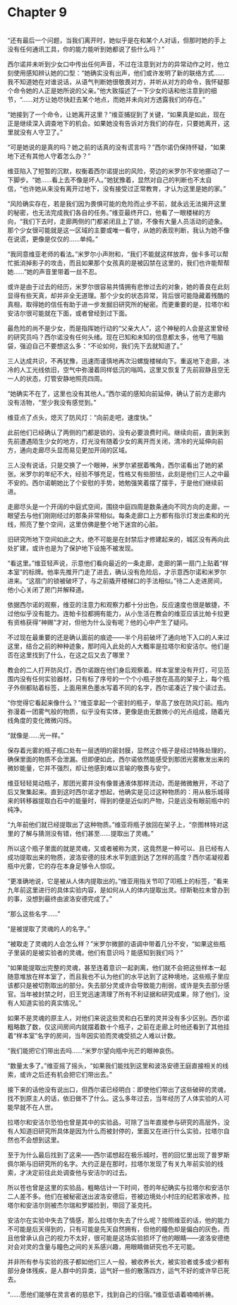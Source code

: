 # Chapter 9

<br>
“还有最后一个问题，当我们离开时，她似乎是在和某个人对话，但那时她的手上没有任何通讯工具，你的能力能听到她都说了些什么吗？”

西尔诺并未听到少女口中传出任何声音，不过在注意到对方的异常动作之时，他立刻使用感知辨认她的口型：“她确实没有出声，他们或许发明了新的联络方式……我不知道她在对谁说话，从语气判断她很敬畏对方，并听从对方的命令，我怀疑那个命令她的人正是她所说的父亲。”他大致描述了一下少女的话和他注意到的细节，“……对方让她尽快赶去某个地点，而她并未向对方透露我们的存在。”

“她接到了一个命令，让她离开这里？”维亚捕捉到了关键，“如果真是如此，现在正是继续深入调查地下的机会。如果她没有告诉对方我们的存在，只要她离开，这里就没有人守卫了。”

“可是她说的是真的吗？她之前的话真的没有谎言吗？”西尔诺仍保持怀疑，“如果地下还有其他人守着怎么办？”

维亚陷入了短暂的沉默，权衡着西尔诺提出的风险，旁边的米罗尔不安地挪动了一下脚步。“她……看上去不像是坏人。”她犹豫着，显然对自己的判断也不太自信，“也许她从来没有离开过地下，没有接受过正常教育，才认为这里是她的家。”

“风险确实存在，若是我们因为畏惧可能的危险而止步不前，就永远无法揭开这里的秘密，也无法完成我们各自的任务。”维亚最终开口，他看了一眼楼梯的方向，“我们下去时，走廊两侧的门都紧闭且上了锁，不像有大量人员活动的迹象。那个少女很可能就是这一区域的主要或唯一看守，从她的表现判断，我认为她不像在说谎，更像是仅仅的……单纯。”

“我同意维亚老师的看法。”米罗尔小声附和，“我们不能就这样放弃，伽卡多可以帮忙抵消掉影子的攻击，而且如果那个女孩真的是被囚禁在这里的，我们也许能帮帮她……”她的声音里带着一丝不忍。

或许是由于过去的经历，米罗尔很容易共情拥有悲惨过去的对象，她的善良在此刻显得有些天真，却并非全无道理。那个少女的状态异常，背后很可能隐藏着残酷的真相，取得她的信任有助于进一步发掘旧研究所的秘密。而更重要的是，拉塔尔和安洁尔很可能就在下面，或者曾经到过下面。

最危险的尚不是少女，而是指挥她行动的“父亲大人”，这个神秘的人会是这里曾经的研究员吗？西尔诺没有任何头绪。现在已知和未知的信息都太多，他甩了甩脑袋，强迫自己不要想这么多：“不论如何，我们先下去就知道了。”

三人达成共识，不再犹豫，迅速而谨慎地再次沿螺旋楼梯向下。重返地下走廊，冰冷的人工光线依旧，空气中弥漫着同样低沉的嗡鸣，这里又恢复了先前寂静且空无一人的状态，灯管安静地照亮四周。

“她确实不在了，这里也没有其他人。”西尔诺的感知向前延伸，确认了前方走廊内没有活物，“至少我没有感觉到。”

维亚点了点头，熄灭了防风灯：“向前走吧，速度快。”

此前他们已经确认了两侧的门都是锁的，没有必要浪费时间。继续向前，直到来到先前遭遇陌生少女的地方，灯光没有随着少女的离开而关闭，清冷的光延伸向前方，通向走廊尽头显而易见更加开阔的区域。

三人没有说话，只是交换了一个眼神，米罗尔紧抿着嘴角，西尔诺看出了她的紧张。米罗尔的年纪不大，经验不够充足，性格又有些胆怯，此刻是他们三人之中最不安的。西尔诺朝她比了个安慰的手势，她勉强笑着摆了摆手，于是他们继续前进。

走廊尽头是一个开阔的中庭式空间，围绕中庭四周是数条通向不同方向的走廊，一眼望去与他们刚刚经过的那条非常相似。每条走廊口上方都有指示灯发出柔和的光线，照亮了整个空间，这里仿佛是整个地下迷宫的心脏。

旧研究所地下空间如此之大，绝不可能是在封禁后才修建起来的，城区没有再向此处扩建，或许也是为了保护地下设施不被发现。

“看这里。”维亚轻声说，示意他们看向最近的一条走廊，走廊的第一扇门上贴着“样本室”的标牌。他率先推开门走了进去，确认没有危险后，才示意西尔诺和米罗尔进来。“这扇门的锁被破坏了，与之前撬开楼梯口的手法相似。”待二人走进房间，他小心关闭了房门并解释道。

依据西尔诺的观察，维亚的注意力和观察力都十分出色，反应速度也很是敏捷，不过他似乎没有能力。连帕卡拉都拥有能力，从小生活在教会的维亚应该比帕卡拉更有资格获得“神赐”才对，但他为什么没有呢？他的心中产生了疑问。

不过现在最重要的还是确认面前的痕迹——半个月前破坏了通向地下入口的人来过这里，结合之前的种种迹象，那时闯入此处的人大概率是拉塔尔和安洁尔。他们是否在这里找到了什么，在这之后又去了哪里？

教会的二人打开防风灯，西尔诺跟在他们身后观察着。样本室里没有开灯，可见范围内没有任何实验器材，只有标了序号的一个个小瓶子放在高高的架子上，每个瓶子外侧都贴着标签，上面用黑色墨水写着不同的名字，西尔诺凑近了挨个读过去。

“你觉得它看起来像什么？”维亚拿起一个密封的瓶子，举高了放在防风灯前。瓶内弥漫着一团雾气般的物质，似乎没有实体，更像是由无数微小的光点组成，随着光线角度的变化微微闪烁。

“就像是……光一样。”

保存着光雾的瓶子瓶口处有一层透明的密封膜，显然这个瓶子是经过特殊处理的，确保里面的物质不会泄漏。但即便如此，西尔诺依然能感受到那团光雾散发出来的微妙能量，它并不强烈，却让他感到难以言喻的敬畏与安宁。

维亚轻轻晃动瓶子，那团光雾并没有像普通液体那样流动，而是微微散开，不动了后又聚集起来。直到这时西尔诺才想起，他确实是见过这种物质的：用从极乐城得来的转移器提取白石中的能量时，得到的便是近似的产物，只是远没有眼前瓶中的纯净。

“九年前他们就已经提取出了这种物质。”维亚将瓶子放回在架子上，“奈图林特对这里的了解与猜测没有错，他们甚至……提取出了灵魂。”

所以这个瓶子里面的就是灵魂，又或者被称为灵，这竟然是一种可以、且已经有人成功提取出来的物质，波洛安德的技术水平到底到达了怎样的高度？西尔诺凝视着瓶中光雾，它的存在本身足够令人惊叹。

“更准确地说，它是被从人体内提取出的。”维亚用指关节叩了叩瓶上的标签，“看来九年前这里进行的具体实验内容，是如何从人的体内提取出灵。缪斯勒拉未曾办到的事，没想到最终由波洛安德完成了。”

“那么这些名字……”

“是被提取了灵魂的人的名字。”

“被取走了灵魂的人会怎么样？”米罗尔微颤的语调中带着几分不安，“如果这些瓶子里装的是被实验者的灵魂，他们有意识吗？能感知到我们吗？”

“如果能提取出完整的灵魂，甚至连着意识一起剥离，他们就不会把这些样本一起随意堆放在样本室了，而且我也不认为他们的水平达到了这种境地，这些瓶子里应该都只是被切割取出的部分。失去部分灵或许会导致能力削弱，或许是失去部分感官。当年被封禁之时，旧王党迅速清理了所有不利证据和研究成果，除了他们，没有人知道实验的真实情况。”

如果不是灵魂的原主人，对他们来说这些灵和白石里的灵并没有多少区别。西尔诺粗略数了数，仅这间房间内就摆着数十个瓶子，之前在走廊上时他还看到了其他挂着“样本室”名字的房间，当年因实验而灵魂受损之人难以计数。

“我们能把它们带出去吗……”米罗尔望向瓶中光芒的眼神哀伤。

“数量太多了。”维亚摇了摇头，“如果我们能找到这里和波洛安德王庭直接相关的线索，或许之后还有机会把它们带出去。”

接下来的话他没有说出口，但西尔诺已经明白：即使他们带出了这些破碎的灵魂，找不到原主人的话，依旧做不了什么。这么多年过去，当年经历了人体实验的人可能早就不在人世。

拉塔尔和安洁尔恐怕也曾是其中的实验品，可除了当年直接参与研究的高层外，没有人知道旧研究所具体是因为什么而被封停的，里面又在进行什么实验，拉塔尔自然也不会想到这里。

至于为什么最后找到了这来——西尔诺想起在极乐城时，苍的回忆里出现了普罗斯佩尔斯与旧研究所的名字。大约正是在那时，拉塔尔发现了有关九年前实验的线索，才决定前往此处调查他与安洁尔的过去。

所以苍也曾是这里的实验品，粗略估计一下时间，苍的年纪确实与拉塔尔和安洁尔二人差不多。他们在被秘密送出波洛安德后，苍被边境处小村庄的纪若家收养，拉塔尔和安洁尔则被杰尔瑞和罗姬捡到，带回了圣克托。

安洁尔在实验中失去了情感，那么拉塔尔失去了什么呢？按照维亚的话，他的能力不可能是后天得到的，只有可能是先天自然拥有，但他的瞳色却是偏白的灰色，而且他曾承认自己的视力不太好，很可能是这场实验损坏了他的眼睛——波洛安德绝对会对灵的含量与瞳色之间的关系感兴趣，用眼睛做研究也不无可能。

并非所有参与实验的孩子都如他们三人一般，被收养长大，被实验者或多或少都有部分身体残疾，是人群中的异类，运气好一些的散落四方，运气不好的或许早已死去。

“……愿他们能够在灵言者的慈悲下，找到自己的归宿。”维亚低语着喃喃祈祷。
